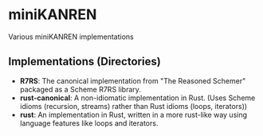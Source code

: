 # miniKANREN
Various miniKANREN implementations

## Implementations (Directories)
- **R7RS**: The canonical implementation from "The Reasoned Schemer" packaged as a Scheme R7RS library.
- **rust-canonical**: A non-idiomatic implementation in Rust. (Uses Scheme idioms (recursion, streams) rather than Rust idioms (loops, iterators))
- **rust**: An implementation in Rust, written in a more rust-like way using language features like loops and iterators.
